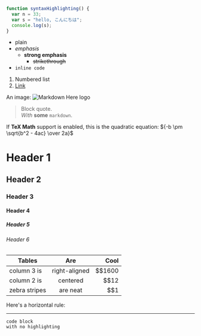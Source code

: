 ```javascript
function syntaxHighlighting() {
  var n = 33;
  var s = "hello, こんにちは";
  console.log(s);
}
```

* plain
* *emphasis*
  * **strong emphasis**
    * ~~strikethrough~~
* `inline code`

1. Numbered list
2. [Link](https://www.google.com)


An image: ![Markdown Here logo](/images/icon24.png)


> Block quote.  
> *With* **some** `markdown`.

If **TeX Math** support is enabled, this is the quadratic equation:
${-b \pm \sqrt{b^2 - 4ac} \over 2a}$

# Header 1
## Header 2
### Header 3
#### Header 4
##### Header 5
###### Header 6
  
| Tables        | Are           | Cool  |
| ------------- |:-------------:| -----:|
| column 3 is   | right-aligned | $$1600 |
| column 2 is   | centered      |   $$12 |
| zebra stripes | are neat      |    $$1 |

Here's a horizontal rule:

---

```
code block
with no highlighting
```

